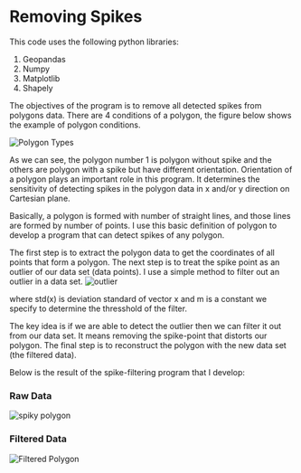 # Removing Spikes
This code uses the following python libraries:
1. Geopandas
2. Numpy
3. Matplotlib
4. Shapely

The objectives of the program is to remove all detected spikes from polygons data.
There are 4 conditions of a polygon, the figure below shows the example of polygon conditions.

![Polygon Types](https://user-images.githubusercontent.com/44993635/79042791-e02e0280-7c24-11ea-9776-b5f6bc057e05.png)

As we can see, the polygon number 1 is polygon without spike and the others are polygon with a spike but have different orientation. Orientation of a polygon plays an important role in this program. It determines the sensitivity of detecting spikes in the polygon data in x and/or y direction on Cartesian plane.

Basically, a polygon is formed with number of straight lines, and those lines are formed by number of points.
I use this basic definition of polygon to develop a program that can detect spikes of any polygon.

The first step is to extract the polygon data to get the coordinates of all points that form a polygon.
The next step is to treat the spike point as an outlier of our data set (data points). I use a simple method to filter out an outlier in a data set.
![outlier](https://user-images.githubusercontent.com/44993635/79043194-f12c4300-7c27-11ea-8793-18623cce7fed.png)

where std(x) is deviation standard of vector x and m is a constant we specify to determine the thresshold of the filter. 

The key idea is if we are able to detect the outlier then we can filter it out from our data set. It means removing the spike-point that distorts our polygon. The final step is to reconstruct the polygon with the new data set (the filtered data).

Below is the result of the spike-filtering program that I develop:
### Raw Data
![spiky polygon](https://user-images.githubusercontent.com/44993635/79043537-ebcff800-7c29-11ea-9364-fef1a8a68460.png)

### Filtered Data
![Filtered Polygon](https://user-images.githubusercontent.com/44993635/79043769-909f0500-7c2b-11ea-8986-746d79967624.png)
